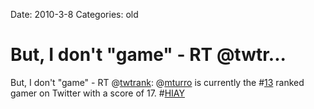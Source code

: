 Date: 2010-3-8
Categories: old

# But, I don't "game" - RT @twtr...

But, I don't "game" - RT @<a href="http://twitter.com/twtrank" class="aktt_username">twtrank</a>:  @<a href="http://twitter.com/mturro" class="aktt_username">mturro</a> is currently the #<a href="http://search.twitter.com/search?q=%2313" class="aktt_hashtag">13</a> ranked gamer on Twitter with a score of 17. #<a href="http://search.twitter.com/search?q=%23HIAY" class="aktt_hashtag">HIAY</a>
